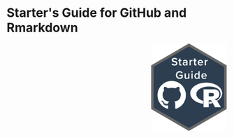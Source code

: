 # Starter's Guide for GitHub and Rmarkdown

<a href="https://wyatt-toure.github.io/github-and-R-project-guide/"><img src="images/starter-guide-logo2.png" height="200" align="right"/></a>

